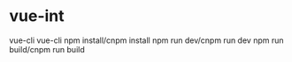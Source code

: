 # vue-int
vue-cli vue-cli
npm install/cnpm install
npm run dev/cnpm run dev
npm run build/cnpm run build
